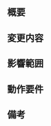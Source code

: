 ## 概要

<!-- 変更の目的 もしくは 関連する Issue 番号 -->

## 変更内容

<!-- ビューの変更がある場合はスクショによる比較などがあるとわかりやすい -->

## 影響範囲

<!-- この関数を変更したのでこの機能にも影響がある、など -->

## 動作要件

<!-- 動作に必要な 環境変数 / 依存関係 / DBの更新 など -->

## 備考

<!-- レビューをする際に見てほしい点、ローカル環境で試す際の注意点、など -->
